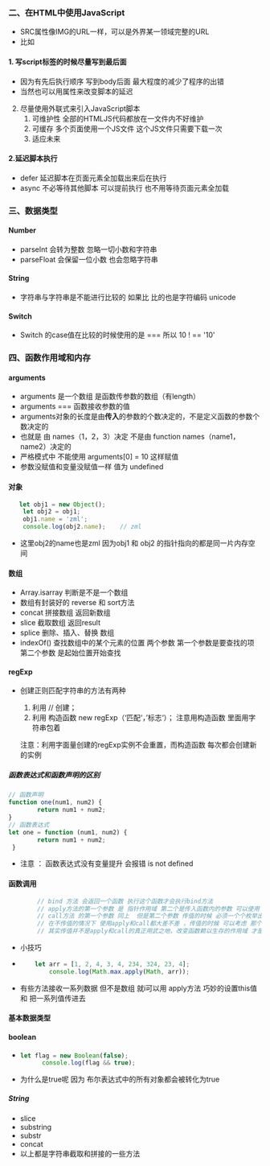 ### 二、在HTML中使用JavaScript

- SRC属性像IMG的URL一样，可以是外界某一领域完整的URL
- 比如 <script src='http://zmlong.usa3v.net/test.js'></script>

#### 1. 写script标签的时候尽量写到最后面

- 因为有先后执行顺序  写到body后面 最大程度的减少了程序的出错
- 当然也可以用属性来改变脚本的延迟

2. 尽量使用外联式来引入JavaScript脚本
   1. 可维护性   全部的HTMLJS代码都放在一文件内不好维护
   2. 可缓存   多个页面使用一个JS文件 这个JS文件只需要下载一次
   3. 适应未来   

#### 2.延迟脚本执行

- defer    延迟脚本在页面元素全加载出来后在执行
- async    不必等待其他脚本 可以提前执行 也不用等待页面元素全加载    

### 三、数据类型

#### Number

- parseInt   会转为整数  忽略一切小数和字符串
- parseFloat    会保留一位小数 也会忽略字符串

#### String

-  字符串与字符串是不能进行比较的 如果比 比的也是字符编码 unicode

#### Switch

- Switch 的case值在比较的时候使用的是 === 所以 10 ! == '10'

### 四、函数作用域和内存

#### arguments

- arguments 是一个数组 是函数传参数的数组（有length）
- arguments === 函数接收参数的值
- arguments对象的长度是由**传入**的参数的个数决定的，不是定义函数的参数个数决定的
- 也就是 由 names（1，2，3）决定 不是由 function names（name1，name2）决定的
- 严格模式中 不能使用 arguments[0] = 10  这样赋值
- 参数没赋值和变量没赋值一样  值为 undefined

#### 对象

~~~JavaScript
   let obj1 = new Object();
    let obj2 = obj1;
    obj1.name = 'zml';
    console.log(obj2.name);    // zml
~~~

- 这里obj2的name也是zml 因为obj1 和 obj2 的指针指向的都是同一片内存空间

#### 数组

- Array.isarray 判断是不是一个数组
- 数组有封装好的 reverse 和 sort方法
- concat 拼接数组 返回新数组
- slice 截取数组 返回result
- splice 删除、插入、替换 数组
- indexOf()  查找数组中的某个元素的位置 两个参数 第一个参数是要查找的项 第二个参数 是起始位置开始查找

#### regExp

- 创建正则匹配字符串的方法有两种

  1. 利用 // 创建；
  2. 利用 构造函数  new regExp（‘匹配‘，’标志‘）；  注意用构造函数 里面用字符串包着

  注意：利用字面量创建的regExp实例不会重置，而构造函数 每次都会创建新的实例

##### 函数表达式和函数声明的区别

~~~JavaScript
// 函数声明      
function one(num1, num2) {
        return num1 + num2;
}
// 函数表达式
let one = function (num1, num2) {
        return num1 + num2;
 }
~~~

- 注意 ： 函数表达式没有变量提升 会报错 is not defined

#### 函数调用

~~~javascript
        // bind 方法 会返回一个函数 执行这个函数才会执行bind方法
        // apply方法的第一个参数 是 指针作用域 第二个是传入函数内的参数 可以使用 argument全部传入到函数内 也可以使用数组的方法 把参数传到函数内
        // call方法 的第一个参数 同上  但是第二个参数 传值的时候 必须一个个枚举出来 不能用argument和数组的方式
        // 在不传值的情况下 使用apply和call都大差不差 ，传值的时候 可以考虑 那个方便用哪个，多了用apply少了用call
        // 其实传值并不是apply和call的真正用武之地，改变函数赖以生存的作用域 才是apply和call重要的地方  
~~~

- 小技巧

- ~~~JavaScript
      let arr = [1, 2, 4, 3, 4, 234, 324, 23, 4];
          console.log(Math.max.apply(Math, arr));
  ~~~

- 有些方法接收一系列数据 但不是数组 就i可以用 apply方法 巧妙的设置this值 和 把一系列值传进去

#### 基本数据类型

#### boolean

- ~~~JavaScript
  let flag = new Boolean(false);
        console.log(flag && true);
  ~~~

- 为什么是true呢  因为 布尔表达式中的所有对象都会被转化为true

##### String

- slice
- substring
- substr
- concat
- 以上都是字符串截取和拼接的一些方法 
